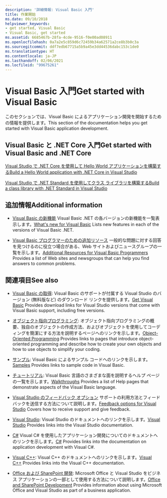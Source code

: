 ```yaml
---
description: '詳細情報: Visual Basic 入門'
title: 作業開始
ms.date: 09/10/2018
helpviewer_keywords:
- get started, Visual Basic
- Visual Basic, get started
ms.assetid: 6685467b-28fa-4cde-9516-f0e00ad08911
ms.openlocfilehash: 0a7a2e5c859d6c72459b34a62571a2ce8b3b0c3a
ms.sourcegitcommit: ddf7edb67715a5b9a45e3dd44536dabc153c1de0
ms.translationtype: HT
ms.contentlocale: ja-JP
ms.lasthandoff: 02/06/2021
ms.locfileid: "99675261"
---
```

# <a name="get-started-with-visual-basic"></a><span data-ttu-id="49426-103">Visual Basic 入門</span><span class="sxs-lookup"><span data-stu-id="49426-103">Get started with Visual Basic</span></span>

<span data-ttu-id="49426-104">このセクションでは、Visual Basic によるアプリケーション開発を開始するための情報を提供します。</span><span class="sxs-lookup"><span data-stu-id="49426-104">This section of the documentation helps you get started with Visual Basic application development.</span></span>

## <a name="get-started-with-visual-basic-and-net-core"></a><span data-ttu-id="49426-105">Visual Basic と .NET Core 入門</span><span class="sxs-lookup"><span data-stu-id="49426-105">Get started with Visual Basic and .NET Core</span></span>

[<span data-ttu-id="49426-106">Visual Studio で .NET Core を使用して Hello World アプリケーションを構築する</span><span class="sxs-lookup"><span data-stu-id="49426-106">Build a Hello World application with .NET Core in Visual Studio</span></span>](../../core/tutorials/with-visual-studio.md)

[<span data-ttu-id="49426-107">Visual Studio で .NET Standard を使用してクラス ライブラリを構築する</span><span class="sxs-lookup"><span data-stu-id="49426-107">Build a class library with .NET Standard in Visual Studio</span></span>](../../core/tutorials/library-with-visual-studio.md)

## <a name="additional-information"></a><span data-ttu-id="49426-108">追加情報</span><span class="sxs-lookup"><span data-stu-id="49426-108">Additional information</span></span>

- <span data-ttu-id="49426-109">[Visual Basic の新機能](../whats-new/index.md) Visual Basic .NET の各バージョンの新機能を一覧表示します。</span><span class="sxs-lookup"><span data-stu-id="49426-109">[What's new for Visual Basic](../whats-new/index.md) Lists new features in each of the versions of Visual Basic .NET.</span></span>

- <span data-ttu-id="49426-110">[Visual Basic プログラマーのための追加リソース](additional-resources.md) 一般的な問題に対する回答を見つけるのに役立つ場合がある、Web サイトおよびニュースグループの一覧を示します。</span><span class="sxs-lookup"><span data-stu-id="49426-110">[Additional Resources for Visual Basic Programmers](additional-resources.md) Provides a list of Web sites and newsgroups that can help you find answers to common problems.</span></span>

## <a name="see-also"></a><span data-ttu-id="49426-111">関連項目</span><span class="sxs-lookup"><span data-stu-id="49426-111">See also</span></span>

- <span data-ttu-id="49426-112">[Visual Basic の取得](https://visualstudio.microsoft.com/downloads/?utm_medium=microsoft&utm_source=docs.microsoft.com&utm_campaign=inline+link&utm_content=download+vs2019): Visual Basic のサポートが付属する Visual Studio のバージョン (無料版など) のダウンロード リンクを提供します。</span><span class="sxs-lookup"><span data-stu-id="49426-112">[Get Visual Basic](https://visualstudio.microsoft.com/downloads/?utm_medium=microsoft&utm_source=docs.microsoft.com&utm_campaign=inline+link&utm_content=download+vs2019) Provides download links for Visual Studio versions that come with Visual Basic support, including free versions.</span></span>

- <span data-ttu-id="49426-113">[オブジェクト指向プログラミング](../programming-guide/concepts/object-oriented-programming.md): オブジェクト指向プログラミングの概要、独自のオブジェクトの作成方法、およびオブジェクトを使用してコーディングを簡潔にする方法を説明するページへのリンクを示します。</span><span class="sxs-lookup"><span data-stu-id="49426-113">[Object-Oriented Programming](../programming-guide/concepts/object-oriented-programming.md) Provides links to pages that introduce object-oriented programming and describe how to create your own objects and how to use objects to simplify your coding.</span></span>

- <span data-ttu-id="49426-114">[サンプル](https://github.com/dotnet/docs/tree/master/samples/snippets/visualbasic): Visual Basic によるサンプル コードへのリンクを示します。</span><span class="sxs-lookup"><span data-stu-id="49426-114">[Samples](https://github.com/dotnet/docs/tree/master/samples/snippets/visualbasic) Provides links to sample code in Visual Basic.</span></span>

- <span data-ttu-id="49426-115">[チュートリアル](../walkthroughs.md): Visual Basic 言語のさまざまな面を説明するヘルプ ページの一覧を示します。</span><span class="sxs-lookup"><span data-stu-id="49426-115">[Walkthroughs](../walkthroughs.md) Provides a list of Help pages that demonstrate aspects of the Visual Basic language.</span></span>

- <span data-ttu-id="49426-116">[Visual Studio のフィードバック オプション](/visualstudio/ide/feedback-options) サポートの利用方法とフィードバックを送信する方法について説明します。</span><span class="sxs-lookup"><span data-stu-id="49426-116">[Feedback options for Visual Studio](/visualstudio/ide/feedback-options) Covers how to receive support and give feedback.</span></span>

- <span data-ttu-id="49426-117">[Visual Studio](/visualstudio/): Visual Studio のドキュメントへのリンクを示します。</span><span class="sxs-lookup"><span data-stu-id="49426-117">[Visual Studio](/visualstudio/) Provides links into the Visual Studio documentation.</span></span>

- <span data-ttu-id="49426-118">[C#](../../csharp/index.yml) Visual C# を使用したアプリケーション開発についてのドキュメントへのリンクを示します。</span><span class="sxs-lookup"><span data-stu-id="49426-118">[C#](../../csharp/index.yml) Provides links into the documentation on application development with Visual C#.</span></span>

- <span data-ttu-id="49426-119">[Visual C++](/cpp/): Visual C++ のドキュメントへのリンクを示します。</span><span class="sxs-lookup"><span data-stu-id="49426-119">[Visual C++](/cpp/) Provides links into the Visual C++ documentation.</span></span>

- <span data-ttu-id="49426-120">[Office および SharePoint 開発](/visualstudio/vsto/office-and-sharepoint-development-in-visual-studio): Microsoft Office と Visual Studio をビジネス アプリケーションの一部として使用する方法について説明します。</span><span class="sxs-lookup"><span data-stu-id="49426-120">[Office and SharePoint Development](/visualstudio/vsto/office-and-sharepoint-development-in-visual-studio) Provides information about using Microsoft Office and Visual Studio as part of a business application.</span></span>
